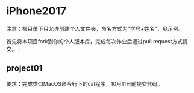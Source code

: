 # iPhone2017

注意：根目录下只允许创建个人文件夹，命名方式为"学号+姓名"，见示例。

首先将本项目fork到你的个人版本库，完成每次作业后通过pull request方式提交。
i
## project01

要求：完成类似MacOS命令行下的cal程序，10月11日前提交代码。
